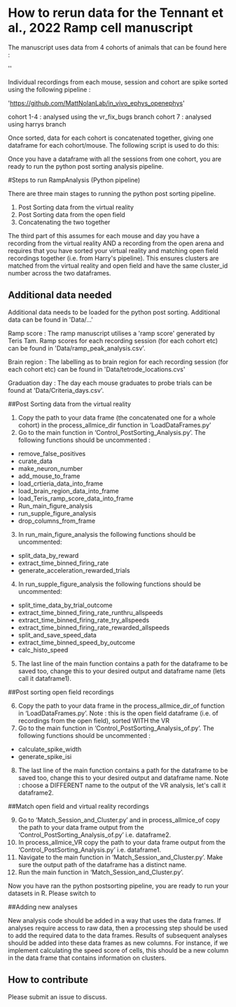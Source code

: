 
# How to rerun data for the Tennant et al., 2022 Ramp cell manuscript

The manuscript uses data from 4 cohorts of animals that can be found here :

''

Individual recordings from each mouse, session and cohort are spike sorted using the following pipeline :

'https://github.com/MattNolanLab/in_vivo_ephys_openephys' 

cohort 1-4 : analysed using the vr_fix_bugs branch
cohort 7 : analysed using harrys branch


Once sorted, data for each cohort is concatenated together, giving one dataframe for each cohort/mouse. The following script is used to do this:

Once you have a dataframe with all the sessions from one cohort, you are ready to run the python post sorting analysis pipeline. 


#Steps to run RampAnalysis (Python pipeline)

There are three main stages to running the python post sorting pipeline. 

1. Post Sorting data from the virtual reality
2. Post Sorting data from the open field 
3. Concatenating the two together

The third part of this assumes for each mouse and day you have a recording from the virtual reality AND a recording from the open arena and requires that you have sorted your virtual reality and matching open field recordings together (i.e. from Harry's pipeline). This ensures clusters are matched from the virtual reality and open field and have the same cluster_id number across the two dataframes.

## Additional data needed

Additional data needs to be loaded for the python post sorting. Additional data can be found in 'Data/...'

Ramp score :
The ramp manuscript utilises a 'ramp score' generated by Teris Tam. Ramp scores for each recording session (for each cohort etc) can be found in 'Data/ramp_peak_analysis.csv'. 

Brain region : 
The labelling as to brain region for each recording session (for each cohort etc) can be found in 'Data/tetrode_locations.cvs'

Graduation day :
The day each mouse graduates to probe trials can be found at 'Data/Criteria_days.csv'.


##Post Sorting data from the virtual reality

1. Copy the path to your data frame (the concatenated one for a whole cohort) in the process_allmice_dir function in ‘LoadDataFrames.py’
2. Go to the main function in ‘Control_PostSorting_Analysis.py’. The following functions should be uncommented : 
- remove_false_positives
- curate_data
- make_neuron_number
- add_mouse_to_frame
- load_crtieria_data_into_frame
- load_brain_region_data_into_frame
- load_Teris_ramp_score_data_into_frame
- Run_main_figure_analysis   
- run_supple_figure_analysis
- drop_columns_from_frame

3. In run_main_figure_analysis  the following functions should be uncommented: 
- split_data_by_reward
- extract_time_binned_firing_rate
- generate_acceleration_rewarded_trials
  
4. In run_supple_figure_analysis the following functions should be uncommented:
- split_time_data_by_trial_outcome
- extract_time_binned_firing_rate_runthru_allspeeds
- extract_time_binned_firing_rate_try_allspeeds
- extract_time_binned_firing_rate_rewarded_allspeeds
- split_and_save_speed_data
- extract_time_binned_speed_by_outcome
- calc_histo_speed

5. The last line of the main function contains a path for the dataframe to be saved too, change this to your desired output and dataframe name (lets call it dataframe1). 
 
##Post sorting open field recordings

6. Copy the path to your data frame in the process_allmice_dir_of function in ‘LoadDataFrames.py’. Note : this is the open field dataframe (i.e. of recordings from the open field), sorted WITH the VR
7. Go to the main function in ‘Control_PostSorting_Analysis_of.py’. The following functions should be uncommented : 
- calculate_spike_width
- generate_spike_isi

8. The last line of the main function contains a path for the dataframe to be saved too, change this to your desired output and dataframe name. Note : choose a DIFFERENT name to the output of the VR analysis, let's call it dataframe2.  

##Match open field and virtual reality recordings

9. Go to ‘Match_Session_and_Cluster.py’ and in process_allmice_of copy the path to your data frame output from the ‘Control_PostSorting_Analysis_of.py’ i.e. dataframe2. 
10. In process_allmice_VR copy the path to your data frame output from the ‘Control_PostSorting_Analysis.py’ i.e. dataframe1. 
11. Navigate to the main function in ‘Match_Session_and_Cluster.py’. Make sure the output path of the dataframe has a distinct name. 
12. Run the main function in ‘Match_Session_and_Cluster.py’.

Now you have ran the python postsorting pipeline, you are ready to run your datasets in R. Please switch to 

##Adding new analyses

New analysis code should be added in a way that uses the data frames. If analyses require access to raw data, then a processing step should be used to add the required data to the data frames. Results of subsequent analyses should be added into these data frames as new columns. For instance, if we implement calculating the speed score of cells, this should be a new column in the data frame that contains information on clusters.

## How to contribute
Please submit an issue to discuss.
